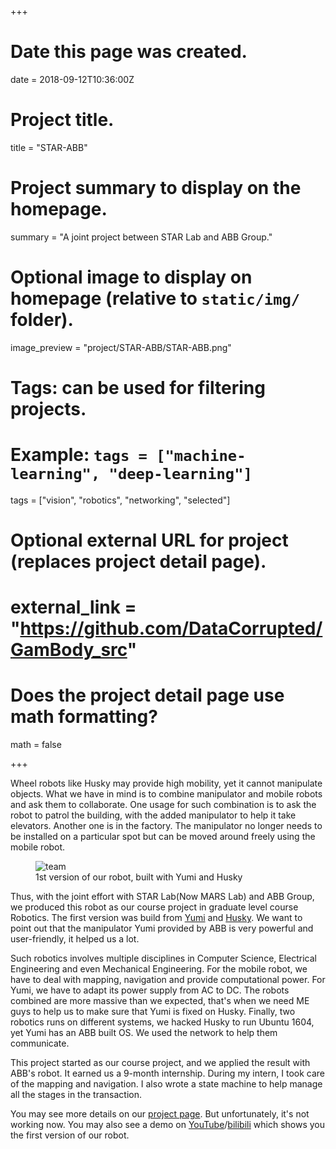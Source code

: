 +++
# Date this page was created.
date = 2018-09-12T10:36:00Z

# Project title.
title = "STAR-ABB"

# Project summary to display on the homepage.
summary = "A joint project between STAR Lab and ABB Group."

# Optional image to display on homepage (relative to `static/img/` folder).
image_preview = "project/STAR-ABB/STAR-ABB.png"

# Tags: can be used for filtering projects.
# Example: `tags = ["machine-learning", "deep-learning"]`
tags = ["vision", "robotics", "networking", "selected"]

# Optional external URL for project (replaces project detail page).
# external_link = "https://github.com/DataCorrupted/GamBody_src"

# Does the project detail page use math formatting?
math = false

+++

Wheel robots like Husky may provide high mobility, yet it cannot manipulate objects. 
What we have in mind is to combine manipulator and mobile robots and ask them to collaborate. 
One usage for such combination is to ask the robot to patrol the building, with the added manipulator to help it take elevators. 
Another one is in the factory. 
The manipulator no longer needs to be installed on a particular spot but can be moved around freely using the mobile robot.

<figure>
  <img src="/img/project/STAR-ABB/STAR-ABB.png" alt="team"/>
  <figcaption>1st version of our robot, built with Yumi and Husky</figcaption>
</figure>

Thus, with the joint effort with STAR Lab(Now MARS Lab) and ABB Group, we produced this robot as our course project in graduate level course Robotics. 
The first version was build from [Yumi](https://new.abb.com/products/robotics/industrial-robots/yumi) and [Husky](https://www.clearpathrobotics.com/husky-unmanned-ground-vehicle-robot/). 
We want to point out that the manipulator Yumi provided by ABB is very powerful and user-friendly, it helped us a lot.

Such robotics involves multiple disciplines in Computer Science, Electrical Engineering and even Mechanical Engineering.
For the mobile robot, we have to deal with mapping, navigation and provide computational power. 
For Yumi, we have to adapt its power supply from AC to DC. 
The robots combined are more massive than we expected, that's when we need ME guys to help us to make sure that Yumi is fixed on Husky. 
Finally, two robotics runs on different systems, we hacked Husky to run Ubuntu 1604, yet Yumi has an ABB built OS. 
We used the network to help them communicate.

This project started as our course project, and we applied the result with ABB's robot. 
It earned us a 9-month internship. 
During my intern, I took care of the mapping and navigation. 
I also wrote a state machine to help manage all the stages in the transaction.

You may see more details on our [project page](robotics.shanghaitech.edu.cn). 
But unfortunately, it's not working now. 
You may also see a demo on [YouTube](https://www.youtube.com/watch?v=QTBZvm4LgKQ)/[bilibili](https://www.bilibili.com/video/av25993612?from=search&seid=14391233130440824408) which shows you the first version of our robot. 
